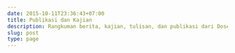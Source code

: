 ```yaml
---
date: 2015-10-11T23:36:43+07:00
title: Publikasi dan Kajian
description: Rangkuman berita, kajian, tulisan, dan publikasi dari Dosen dan Mahasiswa/i STID Sirnarasa Cisirri.
slug: post
type: page
---
```

